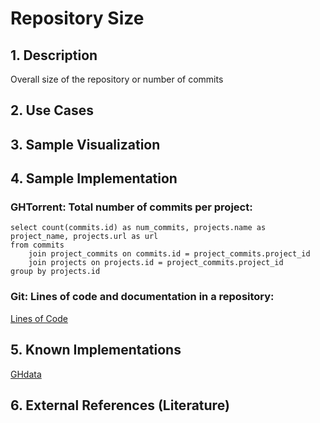 # Repository Size
## 1. Description
Overall size of the repository or number of commits

## 2. Use Cases

## 3. Sample Visualization

## 4. Sample Implementation
###  GHTorrent: Total number of commits per project:

	select count(commits.id) as num_commits, projects.name as project_name, projects.url as url
	from commits
		join project_commits on commits.id = project_commits.project_id
		join projects on projects.id = project_commits.project_id
	group by projects.id

###  Git: Lines of code and documentation in a repository:
[Lines of Code](https://github.com/OSSHealth/ghdata/blob/dev/busFactor/pythonBlameLinesInRepo.py)


## 5. Known Implementations

[GHdata](https://github.com/OSSHealth/ghdata)

## 6. External References (Literature)
